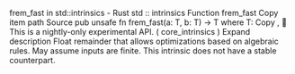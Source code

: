 frem_fast in std::intrinsics - Rust
std
::
intrinsics
Function
frem_fast
Copy item path
Source
pub unsafe fn frem_fast<T>(a: T, b: T) -> T
where
    T:
Copy
,
🔬
This is a nightly-only experimental API. (
core_intrinsics
)
Expand description
Float remainder that allows optimizations based on algebraic rules.
May assume inputs are finite.
This intrinsic does not have a stable counterpart.